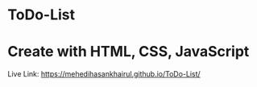# ToDo-List

# Create with HTML, CSS, JavaScript
Live Link: https://mehedihasankhairul.github.io/ToDo-List/

